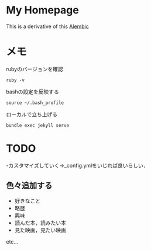 # My Homepage

<!-- markdownlint-disable-next-line -->
This is a derivative of this [Alembic](https://github.com/daviddarnes/alembic)
  <!-- markdownlint-disable-next-line -->


# メモ
rubyのバージョンを確認
```shell
ruby -v
```

bashの設定を反映する
```shell
source ~/.bash_profile
```

ローカルで立ち上げる
```shell
bundle exec jekyll serve
```

# TODO
-カスタマイズしていく→_config.ymlをいじれば良いらしい．

## 色々追加する
- 好きなこと
- 略歴
- 興味
- 読んだ本，読みたい本
- 見た映画，見たい映画

etc...


